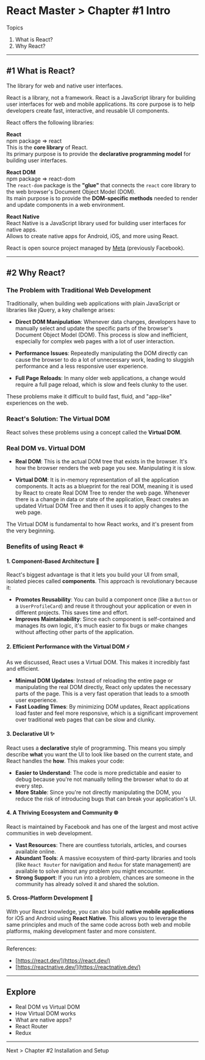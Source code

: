 # React Master > Chapter #1 Intro

Topics

1. What is React?
2. Why React?

---

## #1 What is React?

The library for web and native user interfaces.

React is a library, not a framework. React is a JavaScript library for building user interfaces for web and mobile applications. Its core purpose is to help developers create fast, interactive, and reusable UI components.

React offers the following libraries:

**React**  
npm package => react  
This is the **core library** of React.  
Its primary purpose is to provide the **declarative programming model** for building user interfaces.

**React DOM**  
npm package => react-dom  
The `react-dom` package is the **"glue"** that connects the `react` core library to the web browser's Document Object Model (DOM).  
Its main purpose is to provide the **DOM-specific methods** needed to render and update components in a web environment.

**React Native**  
React Native is a JavaScript library used for building user interfaces for native apps.  
Allows to create native apps for Android, iOS, and more using React.

React is open source project managed by [Meta](https://www.meta.com/) (previously Facebook).

---

## #2 Why React?

### The Problem with Traditional Web Development

Traditionally, when building web applications with plain JavaScript or libraries like jQuery, a key challenge arises:

* **Direct DOM Manipulation**: Whenever data changes, developers have to manually select and update the specific parts of the browser's Document Object Model (DOM). This process is slow and inefficient, especially for complex web pages with a lot of user interaction.

* **Performance Issues**: Repeatedly manipulating the DOM directly can cause the browser to do a lot of unnecessary work, leading to sluggish performance and a less responsive user experience.

* **Full Page Reloads**: In many older web applications, a change would require a full page reload, which is slow and feels clunky to the user.

These problems make it difficult to build fast, fluid, and "app-like" experiences on the web.

### React's Solution: The Virtual DOM

React solves these problems using a concept called the **Virtual DOM**.

### Real DOM vs. Virtual DOM

* **Real DOM**:
This is the actual DOM tree that exists in the browser. It's how the browser renders the web page you see. Manipulating it is slow.

* **Virtual DOM**:
It is in-memory representation of all the application components.
It acts as a blueprint for the real DOM, meaning it is used by React
to create Real DOM Tree to render the web page.
Whenever there is a change in data or state of the application,
React creates an updated Virtual DOM Tree and then it uses it to apply changes to the web page.

The Virtual DOM is fundamental to how React works, and it's present from the very beginning.

### Benefits of using React ⚛️

#### 1. **Component-Based Architecture** 🧩

React's biggest advantage is that it lets you build your UI from small, isolated pieces called **components**. This approach is revolutionary because it:

* **Promotes Reusability**: You can build a component once (like a `Button` or a `UserProfileCard`) and reuse it throughout your application or even in different projects. This saves time and effort.
* **Improves Maintainability**: Since each component is self-contained and manages its own logic, it's much easier to fix bugs or make changes without affecting other parts of the application.

#### 2. **Efficient Performance with the Virtual DOM** ⚡️

As we discussed, React uses a Virtual DOM. This makes it incredibly fast and efficient.

* **Minimal DOM Updates**: Instead of reloading the entire page or manipulating the real DOM directly, React only updates the necessary parts of the page. This is a very fast operation that leads to a smooth user experience.
* **Fast Loading Times**: By minimizing DOM updates, React applications load faster and feel more responsive, which is a significant improvement over traditional web pages that can be slow and clunky.

#### 3. **Declarative UI** ✨

React uses a **declarative** style of programming. This means you simply describe **what** you want the UI to look like based on the current state, and React handles the **how**. This makes your code:

* **Easier to Understand**: The code is more predictable and easier to debug because you're not manually telling the browser what to do at every step.
* **More Stable**: Since you're not directly manipulating the DOM, you reduce the risk of introducing bugs that can break your application's UI.

#### 4. **A Thriving Ecosystem and Community** 🌐

React is maintained by Facebook and has one of the largest and most active communities in web development.

* **Vast Resources**: There are countless tutorials, articles, and courses available online.
* **Abundant Tools**: A massive ecosystem of third-party libraries and tools (like `React Router` for navigation and `Redux` for state management) are available to solve almost any problem you might encounter.
* **Strong Support**: If you run into a problem, chances are someone in the community has already solved it and shared the solution.

#### 5. **Cross-Platform Development** 📱

With your React knowledge, you can also build **native mobile applications** for iOS and Android using **React Native**. This allows you to leverage the same principles and much of the same code across both web and mobile platforms, making development faster and more consistent.

---

References:

- [https://react.dev/](https://react.dev/)
- [https://reactnative.dev/](https://reactnative.dev/)

---

## Explore

- Real DOM vs Virtual DOM
- How Virtual DOM works
- What are native apps?
- React Router
- Redux

---

Next > Chapter #2 Installation and Setup
